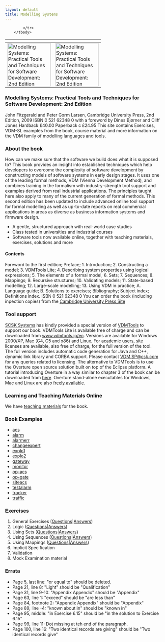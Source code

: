 ```yaml
---
layout: default
title: Modelling Systems
---
```


<table>
        <thead>
            <tr>
                <th></th>
                <th></th>
            </tr>
        </thead>
        <tbody>
            <tr>
                <td><a href="{{ site.url }}/publications/books/ms2/"> <img src="{{ site.url }}/publications/books/ms2.jpg" height="140" alt="Modelling Systems: Practical Tools and Techniques for Software Development: 2nd Edition"> </a></td>
				<td><a href="{{ site.url }}/publications/books/ms2/"> <img src="{{ site.url }}/publications/books/ms2-jp.png" height="140" alt="Modelling Systems: Practical Tools and Techniques for Software Development: 2nd Edition"> </a></td>
 
            </tr>
        </tbody>
</table>

### Modelling Systems: Practical Tools and Techniques for Software Development: 2nd Edition

John Fitzgerald and Peter Gorm Larsen, Cambridge University Press, 2nd Edition, 2009 ISBN 0 521 62348 0 with a foreword by Dines Bjørner and Cliff Jones Hardback £40.00 Paperback c £24.95
This site contains Exercises, VDM-SL examples from the book, course material and more information on the VDM family of modelling languages and tools.


### About the book

How can we make sure that the software we build does what it is supposed to? This book provides an insight into established techniques which help developers to overcome the complexity of software development by constructing models of software systems in early design stages. It uses one of the leading formal methods, VDM (Vienna Development Method), and combines training in the formalism with industry-strength tool support and examples derived from real industrial applications. The principles taught here also apply to many of the current generation of formal methods. This second edition has been updated to include advanced online tool support for formal modelling as well as up-to-date reports on real commercial applications in areas as diverse as business information systems and firmware design.

 * A gentle, structured approach with real-world case studies
 * Class tested in universities and industrial courses
 * Software tools now available online, together with teaching materials, exercises, solutions and more
 
#### Contents
 
 Foreword to the first edition; Preface; 1. Introduction; 2. Constructing a model; 3. VDMTools Lite; 4. Describing system properties using logical expressions; 5. The elements of a formal model; 6. Sets; 7. Sequences; 8. Mappings; 9. Recursive structures; 10. Validating models; 11. State-based modelling; 12. Large-scale modelling; 13. Using VDM in practice; A. Language guide; B. Solutions to exercises; Bibliography; Subject index; Definitions index. ISBN 0 521 62348 0
You can order the book (including inpection copies) from the [Cambridge University Press Site](http://www.cambridge.org/uk/catalogue/catalogue.asp?isbn=9780521899116)

### Tool support

[SCSK Systems](http://www.csk.com/) has kindly provided a special version of [VDMTools]({{site.url}}/publications/books/vdmtools.html) to support our book. VDMTools Lite is available free of charge and can be downloaded from www.vdmtools.jp/en. Versions are available for Windows 2000/XP, Mac (G4, G5 and x86) and Linux. For academic users, site licenses are available, also free of charge, for the full version of the tool. The full version includes automatic code generation for Java and C++, dynamic link library and CORBA support. Please contact [VDM.SP@csk.com](mailto:VDM.SP@csk.com) for any queries related to licensing.
The alternative to VDMTools is to use the Overture open source solution built on top of the Eclipse platform. A tutorial introducing Overture in a way similar to chapter 3 of the book can be downloaded from [here]({{site.url}}/documentation/manuals.html). Overture stand-alone executables for Windows, Mac and Linux are also [freely available]({{site.url}}/download/).

### Learning and Teaching Materials Online

We have [teaching materials]({{site.url}}/publications/training/) for the book.

### Book Examples

* [acs]({{site.url}}/publications/books/ms2/examples/acs.vdm)
* [alarm]({{site.url}}/publications/books/ms2/examples/alarm.vdm)
* [alarmerr]({{site.url}}/publications/books/ms2/examples/alarmerr.vdm)
* [changeexpert]({{site.url}}/publications/books/ms2/examples/changeexpert.vdm)
* [explo1]({{site.url}}/publications/books/ms2/examples/explo1.vdm)
* [explo2]({{site.url}}/publications/books/ms2/examples/explo2.vdm)
* [gateway]({{site.url}}/publications/books/ms2/examples/gateway.vdm)
* [monitor]({{site.url}}/publications/books/ms2/examples/monitor.vdm)
* [op-acs]({{site.url}}/publications/books/ms2/examples/op-acs.vdm)
* [op-gate]({{site.url}}/publications/books/ms2/examples/op-gate.vdm)
* [siteacs]({{site.url}}/publications/books/ms2/examples/siteacs.vdm)
* [testalarm]({{site.url}}/publications/books/ms2/examples/testalarm.vdm)
* [tracker]({{site.url}}/publications/books/ms2/examples/tracker.vdm)
* [traffic]({{site.url}}/publications/books/ms2/examples/traffic.vdm)

### Exercises

1. General Exercises ([Questions]({{site.url}}/publications/books/ms2/exercises/general-questions.html)|[Answers]({{site.url}}/publications/books/ms2/exercises/general-answers.html))
2. Logic ([Questions]({{site.url}}/publications/books/ms2/exercises/logic-questions.html)|[Answers]({{site.url}}/publications/books/ms2/exercises/logic-answers.html))
3. Using Sets ([Questions]({{site.url}}/publications/books/ms2/exercises/sets-questions.html)|[Answers]({{site.url}}/publications/books/ms2/exercises/sets-answers.html))
4. Using Sequences ([Questions]({{site.url}}/publications/books/ms2/exercises/sequences-questions.html)|[Answers]({{site.url}}/publications/books/ms2/exercises/sequences-answers.html))
5. Using Mappings ([Questions]({{site.url}}/publications/books/ms2/exercises/mappings-questions.html)|[Answers]({{site.url}}/publications/books/ms2/exercises/mappings-answers.html))
6. Implicit Specification
7. Validation
8. Mock Examination material

### Errata

* Page 5, last line: "or equal to" should be deleted.
* Page 21, line 8: "Light" should be "Qualification"
* Page 31, line 9-10: "Appendix Appendix" should be "Appendix"
* Page 63, line 1: "exceed" should be "are less than"
* Page 84, footnote 2: "Appendix Appendix" should be "Appendix"
* Page 89, line -4: "known about in" should be "known in"
* Page 95, middle: "in Exercise 6.15" should be "in the solution to Exercise 6.15"
* Page 99, line 11: Dot missing at teh end of the paragraph.
* Page 100, line 16: "Two identical records are giving" should be "Two identical records give"
